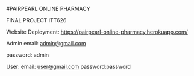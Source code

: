 #PAIRPEARL ONLINE PHARMACY

FINAL PROJECT ITT626

Website Deployment:
https://pairpearl-online-pharmacy.herokuapp.com/

Admin
email: admin@gmail.com

password: admin
 
User:
email: user@gmail.com
password:password
